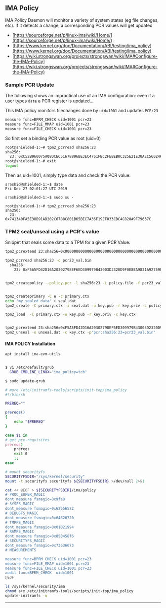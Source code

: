 

## IMA Policy

IMA Policy Daemon will monitor a variety of system states (eg file changes, etc).  If it detects a change, a corresponding PCR values will get updated


- [https://sourceforge.net/p/linux-ima/wiki/Home/](https://sourceforge.net/p/linux-ima/wiki/Home/)
- [https://www.kernel.org/doc/Documentation/ABI/testing/ima_policy](https://www.kernel.org/doc/Documentation/ABI/testing/ima_policy)
- [https://wiki.strongswan.org/projects/strongswan/wiki/IMA#Configure-the-IMA-Policy](https://wiki.strongswan.org/projects/strongswan/wiki/IMA#Configure-the-IMA-Policy)

### Sample PCR Update

The following shows an impractical use of an IMA configuration:  even if a user types `date` a PCR register is updated...

This IMA policy monitors filechanges done by `uid=1001` and updates `PCR:23`


```bash
measure func=BPRM_CHECK uid=1001 pcr=23
measure func=FILE_MMAP uid=1001 pcr=23
measure func=FILE_CHECK uid=1001 pcr=23
```

So  first set a binding PCR value as root (uid=0)

```bash
root@shielded-1:~# tpm2_pcrread sha256:23
sha256:
  23: 0xC52B960075A08DCEC51678896BE3EC4761FBC2FEBEB0C325E21E30AEC560246F
root@shielded-1:~# exit
logout
```

Then as uid=1001, simply type data and check the PCR value:

```
srashid@shielded-1:~$ date
Fri Dec 27 02:01:27 UTC 2019

srashid@shielded-1:~$ sudo su -

root@shielded-1:~# tpm2_pcrread sha256:23
sha256:
  23: 0x741340FA5E38B91AD202C67B8C801B65BEC7A36F19EF033CDC4C820A9F79637C
```


### TPM2 seal/unseal using a PCR's value

Snippet that seals some data to a TPM for a given PCR Value:

```bash
tpm2_pcrextend 23:sha256=0x0000000000000000000000000000000000000000000000000000000000000000

tpm2_pcrread sha256:23 -o pcr23_val.bin
  sha256:
    23: 0xF5A5FD42D16A20302798EF6ED309979B43003D2320D9F0E8EA9831A92759FB4B


tpm2_createpolicy --policy-pcr -l sha256:23 -L policy.file -f pcr23_val.bin


tpm2_createprimary -C e -c primary.ctx
echo "my sealed data" > seal.dat
tpm2_create -C primary.ctx -i seal.dat -u key.pub -r key.priv -L policy.file 

tpm2_load  -C primary.ctx -u key.pub -r key.priv -c key.ctx


tpm2_pcrextend 23:sha256=0xF5A5FD42D16A20302798EF6ED309979B43003D2320D9F0E8EA9831A92759FB4B
tpm2_unseal -o unseal.dat -c key.ctx -p"pcr:sha256:23=pcr23_val.bin"
```

#### IMA POLICY Installation

```bash
apt install ima-evm-utils


$ vi /etc/default/grub
  GRUB_CMDLINE_LINUX="ima_policy=tcb" 

$ sudo update-grub 

# more /etc/initramfs-tools/scripts/init-top/ima_policy
#!/bin/sh

PREREQ="" 

prereqs()
{
    echo "$PREREQ" 
}

case $1 in
# get pre-requisites
prereqs)
    prereqs
    exit 0
    ;;
esac

# mount securityfs
SECURITYFSDIR="/sys/kernel/security" 
mount -t securityfs securityfs ${SECURITYFSDIR} >/dev/null 2>&1

cat << @EOF > ${SECURITYFSDIR}/ima/policy
# PROC_SUPER_MAGIC
dont_measure fsmagic=0x9fa0
# SYSFS_MAGIC
dont_measure fsmagic=0x62656572
# DEBUGFS_MAGIC
dont_measure fsmagic=0x64626720
# TMPFS_MAGIC
dont_measure fsmagic=0x01021994
# RAMFS_MAGIC
dont_measure fsmagic=0x858458f6
# SECURITYFS_MAGIC
dont_measure fsmagic=0x73636673
# MEASUREMENTS

measure func=BPRM_CHECK uid=1001 pcr=23
measure func=FILE_MMAP uid=1001 pcr=23
measure func=FILE_CHECK uid=1001 pcr=23
audit func=BPRM_CHECK  uid=1001
@EOF

```

```bash
ls /sys/kernel/security/ima
chmod a+x /etc/initramfs-tools/scripts/init-top/ima_policy
update-initramfs -u
```

---
